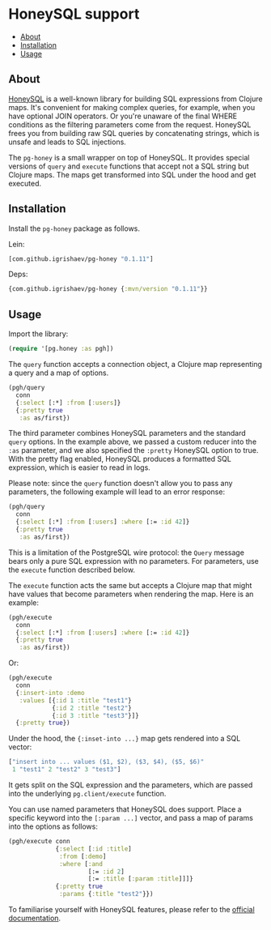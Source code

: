 # HoneySQL support

<!-- toc -->

- [About](#about)
- [Installation](#installation)
- [Usage](#usage)

<!-- tocstop -->

## About

[honeysql]: https://github.com/seancorfield/honeysql

[HoneySQL][honeysql] is a well-known library for building SQL expressions from
Clojure maps. It's convenient for making complex queries, for example, when you
have optional JOIN operators. Or you're unaware of the final WHERE conditions as
the filtering parameters come from the request. HoneySQL frees you from building
raw SQL queries by concatenating strings, which is unsafe and leads to SQL
injections.

The `pg-honey` is a small wrapper on top of HoneySQL. It provides special
versions of `query` and `execute` functions that accept not a SQL string but
Clojure maps. The maps get transformed into SQL under the hood and get executed.

## Installation

Install the `pg-honey` package as follows.

Lein:

~~~clojure
[com.github.igrishaev/pg-honey "0.1.11"]
~~~

Deps:

~~~clojure
{com.github.igrishaev/pg-honey {:mvn/version "0.1.11"}}
~~~

## Usage

Import the library:

~~~clojure
(require '[pg.honey :as pgh])
~~~

The `query` function accepts a connection object, a Clojure map representing a
query and a map of options.

~~~clojure
(pgh/query
  conn
  {:select [:*] :from [:users]}
  {:pretty true
   :as as/first})
~~~

The third parameter combines HoneySQL parameters and the standard `query`
options. In the example above, we passed a custom reducer into the `:as`
parameter, and we also specified the `:pretty` HoneySQL option to true. With the
pretty flag enabled, HoneySQL produces a formatted SQL expression, which is
easier to read in logs.

Please note: since the `query` function doesn't allow you to pass any
parameters, the following example will lead to an error response:

~~~clojure
(pgh/query
  conn
  {:select [:*] :from [:users] :where [:= :id 42]}
  {:pretty true
   :as as/first})
~~~

This is a limitation of the PostgreSQL wire protocol: the `Query` message bears
only a pure SQL expression with no parameters. For parameters, use the `execute`
function described below.

The `execute` function acts the same but accepts a Clojure map that might have
values that become parameters when rendering the map. Here is an example:

~~~clojure
(pgh/execute
  conn
  {:select [:*] :from [:users] :where [:= :id 42]}
  {:pretty true
   :as as/first})
~~~

Or:

~~~clojure
(pgh/execute
  conn
  {:insert-into :demo
   :values [{:id 1 :title "test1"}
            {:id 2 :title "test2"}
            {:id 3 :title "test3"}]}
  {:pretty true})
~~~

Under the hood, the `{:inset-into ...}` map gets rendered into a SQL vector:

~~~clojure
["insert into ... values ($1, $2), ($3, $4), ($5, $6)"
 1 "test1" 2 "test2" 3 "test3"]
 ~~~

It gets split on the SQL expression and the parameters, which are passed into
the underlying `pg.client/execute` function.

You can use named parameters that HoneySQL does support. Place a specific
keyword into the `[:param ...]` vector, and pass a map of params into the
options as follows:

~~~clojure
(pgh/execute conn
             {:select [:id :title]
              :from [:demo]
              :where [:and
                      [:= :id 2]
                      [:= :title [:param :title]]]}
             {:pretty true
              :params {:title "test2"}})
~~~

To familiarise yourself with HoneySQL features, please refer to the [official
documentation][honeysql].
